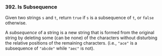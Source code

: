 ### 392. Is Subsequence

Given two strings `s` and `t`, return `true` if `s` is a subsequence of `t`, or `false` otherwise.

A *subsequence* of a string is a new string that is formed from the original string by deleting some (can be none) of the characters without disturbing the relative positions of the remaining characters. (i.e., `"ace"` is a subsequence of `"abcde"` while `"aec"` is not).
